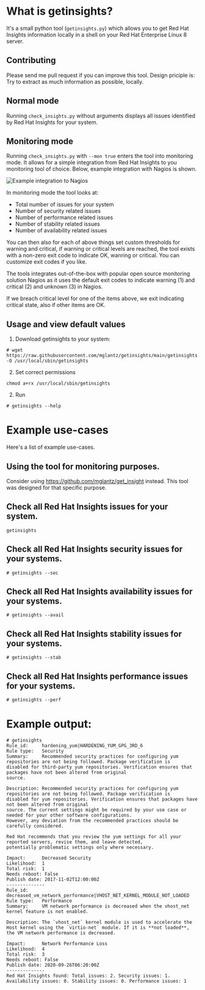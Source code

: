# What is getinsights?
It's a small python tool (``getinsights.py``) which allows you to get Red Hat Insights information locally in a shell on your Red Hat Enterprise Linux 8 server.

## Contributing
Please send me pull request if you can improve this tool. Design priciple is: Try to extract as much information as possible, locally.

## Normal mode
Running ``check_insights.py`` without arguments displays all issues identified by Red Hat Insights for your system.

## Monitoring mode
Running ``check_insights.py`` with ``--mon true`` enters the tool into monitoring mode. It allows for a simple integration from Red Hat Insights to you monitoring tool of choice. Below, example integration with Nagios is shown.

![Example integration to Nagios](nagios-insights.png)

In monitoring mode the tool looks at:

* Total number of issues for your system
* Number of security related issues
* Number of performance related issues
* Number of stability related issues
* Number of availability related issues

You can then also for each of above things set custom thresholds for warning and critical, if warning or critical levels are reached, the tool exists with a non-zero exit code to indicate OK, wanring or critical. You can customize exit codes if you like. 

The tools integrates out-of-the-box with popular open source monitoring solution Nagios as it uses the default exit codes to indicate warning (1) and critical (2) and unknown (3) in Nagios.

If we breach critical level for one of the items above, we exit indicating critical state, also if other items are OK.

## Usage and view default values
1) Download getinsights to your system:
```
# wget https://raw.githubusercontent.com/mglantz/getinsights/main/getinsights.py -O /usr/local/sbin/getinsights
```
2) Set correct permissions
```
chmod a+rx /usr/local/sbin/getinsights
```

2) Run
```
# getinsights --help
```

# Example use-cases
Here's a list of example use-cases.

## Using the tool for monitoring purposes.
Consider using https://github.com/mglantz/get_insight instead. This tool was designed for that specific purpose.

## Check all Red Hat Insights issues for your system.

```
getinsights
```

## Check all Red Hat Insights security issues for your systems.

```
# getinsights --sec
```


## Check all Red Hat Insights availability issues for your systems.

```
# getinsights --avail
```

## Check all Red Hat Insights stability issues for your systems.

```
# getinsights --stab
```

## Check all Red Hat Insights performance issues for your systems.

```
# getinsights --perf
```

# Example output:

```
# getinsights
Rule_id:     hardening_yum|HARDENING_YUM_GPG_3RD_6
Rule type:   Security
Summary:     Recommended security practices for configuring yum repositories are not being followed. Package verification is
disabled for third-party yum repositories. Verification ensures that packages have not been altered from original
source.

Description: Recommended security practices for configuring yum repositories are not being followed. Package verification is
disabled for yum repositories. Verification ensures that packages have not been altered from original
source. The current settings might be required by your use case or needed for your other software configurations.
However, any deviation from the recommended practices should be carefully considered.

Red Hat recommends that you review the yum settings for all your reported servers, revise them, and leave detected,
potentially problematic settings only where necessary.

Impact:      Decreased Security
Likelihood:  1
Total risk:  1
Needs reboot: False
Publish date: 2017-11-02T12:00:00Z
--------------
Rule_id:     decreased_vm_network_performance|VHOST_NET_KERNEL_MODULE_NOT_LOADED
Rule type:   Performance
Summary:     VM network performance is decreased when the vhost_net kernel feature is not enabled.

Description: The `vhost_net` kernel module is used to accelerate the Host kernel using the `virtio-net` module. If it is **not loaded**, the VM network performance is decreased.

Impact:      Network Performance Loss
Likelihood:  4
Total risk:  3
Needs reboot: False
Publish date: 2020-09-26T06:20:00Z
--------------
Red Hat Insights found: Total issues: 2. Security issues: 1. Availability issues: 0. Stability issues: 0. Performance issues: 1
```
